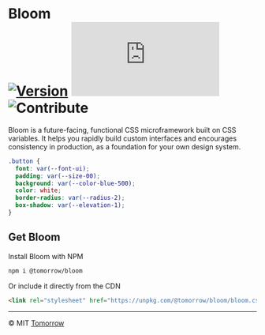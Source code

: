 # Bloom <br/> [![Version][npm-badge]][npm-package] ![Size][size-badge] ![Contribute][prs-badge]

Bloom is a future-facing, functional CSS microframework built on CSS variables. It helps you rapidly build custom interfaces and encourages consistency in production, as a foundation for your own design system.

```css
.button {
  font: var(--font-ui);
  padding: var(--size-00);
  background: var(--color-blue-500);
  color: white;
  border-radius: var(--radius-2);
  box-shadow: var(--elevation-1);
}
```

## Get Bloom

Install Bloom with NPM

```sh
npm i @tomorrow/bloom
```

Or include it directly from the CDN

```html
<link rel="stylesheet" href="https://unpkg.com/@tomorrow/bloom/bloom.css" />
```

---

&copy; MIT [Tomorrow][tomorrow]

<!-- Badges -->

[npm-badge]: https://img.shields.io/npm/v/@tomorrow/bloom.svg?style=flat
[size-badge]: https://img.badgesize.io/https://unpkg.com/@tomorrow/bloom/bloom.css?compression=gzip&label=size
[prs-badge]: https://img.shields.io/badge/PRs-welcome-brightgreen.svg

<!-- URLs -->

[bloom]: https://bloom.tomorrowstudio.co
[npm-package]: https://www.npmjs.com/package/@tomorrow/bloom
[tomorrow]: https://www.tomorrowstudio.co
